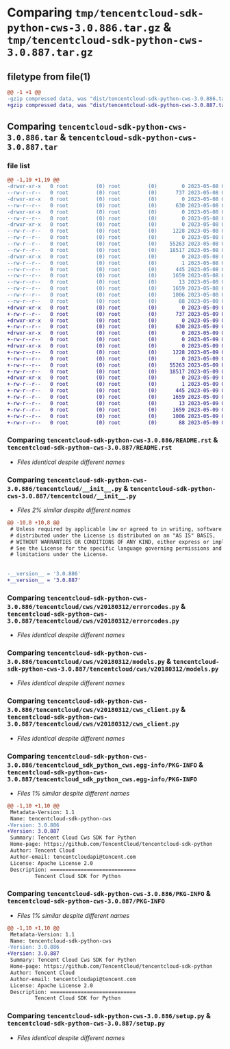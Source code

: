 # Comparing `tmp/tencentcloud-sdk-python-cws-3.0.886.tar.gz` & `tmp/tencentcloud-sdk-python-cws-3.0.887.tar.gz`

## filetype from file(1)

```diff
@@ -1 +1 @@
-gzip compressed data, was "dist/tencentcloud-sdk-python-cws-3.0.886.tar", last modified: Mon May  8 03:12:03 2023, max compression
+gzip compressed data, was "dist/tencentcloud-sdk-python-cws-3.0.887.tar", last modified: Tue May  9 02:42:31 2023, max compression
```

## Comparing `tencentcloud-sdk-python-cws-3.0.886.tar` & `tencentcloud-sdk-python-cws-3.0.887.tar`

### file list

```diff
@@ -1,19 +1,19 @@
-drwxr-xr-x   0 root         (0) root         (0)        0 2023-05-08 03:12:03.000000 tencentcloud-sdk-python-cws-3.0.886/
--rw-r--r--   0 root         (0) root         (0)      737 2023-05-08 03:12:03.000000 tencentcloud-sdk-python-cws-3.0.886/README.rst
-drwxr-xr-x   0 root         (0) root         (0)        0 2023-05-08 03:12:03.000000 tencentcloud-sdk-python-cws-3.0.886/tencentcloud/
--rw-r--r--   0 root         (0) root         (0)      630 2023-05-08 03:12:03.000000 tencentcloud-sdk-python-cws-3.0.886/tencentcloud/__init__.py
-drwxr-xr-x   0 root         (0) root         (0)        0 2023-05-08 03:12:03.000000 tencentcloud-sdk-python-cws-3.0.886/tencentcloud/cws/
--rw-r--r--   0 root         (0) root         (0)        0 2023-05-08 03:12:03.000000 tencentcloud-sdk-python-cws-3.0.886/tencentcloud/cws/__init__.py
-drwxr-xr-x   0 root         (0) root         (0)        0 2023-05-08 03:12:03.000000 tencentcloud-sdk-python-cws-3.0.886/tencentcloud/cws/v20180312/
--rw-r--r--   0 root         (0) root         (0)     1228 2023-05-08 03:12:03.000000 tencentcloud-sdk-python-cws-3.0.886/tencentcloud/cws/v20180312/errorcodes.py
--rw-r--r--   0 root         (0) root         (0)        0 2023-05-08 03:12:03.000000 tencentcloud-sdk-python-cws-3.0.886/tencentcloud/cws/v20180312/__init__.py
--rw-r--r--   0 root         (0) root         (0)    55263 2023-05-08 03:12:03.000000 tencentcloud-sdk-python-cws-3.0.886/tencentcloud/cws/v20180312/models.py
--rw-r--r--   0 root         (0) root         (0)    18517 2023-05-08 03:12:03.000000 tencentcloud-sdk-python-cws-3.0.886/tencentcloud/cws/v20180312/cws_client.py
-drwxr-xr-x   0 root         (0) root         (0)        0 2023-05-08 03:12:03.000000 tencentcloud-sdk-python-cws-3.0.886/tencentcloud_sdk_python_cws.egg-info/
--rw-r--r--   0 root         (0) root         (0)        1 2023-05-08 03:12:03.000000 tencentcloud-sdk-python-cws-3.0.886/tencentcloud_sdk_python_cws.egg-info/dependency_links.txt
--rw-r--r--   0 root         (0) root         (0)      445 2023-05-08 03:12:03.000000 tencentcloud-sdk-python-cws-3.0.886/tencentcloud_sdk_python_cws.egg-info/SOURCES.txt
--rw-r--r--   0 root         (0) root         (0)     1659 2023-05-08 03:12:03.000000 tencentcloud-sdk-python-cws-3.0.886/tencentcloud_sdk_python_cws.egg-info/PKG-INFO
--rw-r--r--   0 root         (0) root         (0)       13 2023-05-08 03:12:03.000000 tencentcloud-sdk-python-cws-3.0.886/tencentcloud_sdk_python_cws.egg-info/top_level.txt
--rw-r--r--   0 root         (0) root         (0)     1659 2023-05-08 03:12:03.000000 tencentcloud-sdk-python-cws-3.0.886/PKG-INFO
--rw-r--r--   0 root         (0) root         (0)     1006 2023-05-08 03:12:03.000000 tencentcloud-sdk-python-cws-3.0.886/setup.py
--rw-r--r--   0 root         (0) root         (0)       88 2023-05-08 03:12:03.000000 tencentcloud-sdk-python-cws-3.0.886/setup.cfg
+drwxr-xr-x   0 root         (0) root         (0)        0 2023-05-09 02:42:31.000000 tencentcloud-sdk-python-cws-3.0.887/
+-rw-r--r--   0 root         (0) root         (0)      737 2023-05-09 02:42:31.000000 tencentcloud-sdk-python-cws-3.0.887/README.rst
+drwxr-xr-x   0 root         (0) root         (0)        0 2023-05-09 02:42:31.000000 tencentcloud-sdk-python-cws-3.0.887/tencentcloud/
+-rw-r--r--   0 root         (0) root         (0)      630 2023-05-09 02:42:31.000000 tencentcloud-sdk-python-cws-3.0.887/tencentcloud/__init__.py
+drwxr-xr-x   0 root         (0) root         (0)        0 2023-05-09 02:42:31.000000 tencentcloud-sdk-python-cws-3.0.887/tencentcloud/cws/
+-rw-r--r--   0 root         (0) root         (0)        0 2023-05-09 02:42:31.000000 tencentcloud-sdk-python-cws-3.0.887/tencentcloud/cws/__init__.py
+drwxr-xr-x   0 root         (0) root         (0)        0 2023-05-09 02:42:31.000000 tencentcloud-sdk-python-cws-3.0.887/tencentcloud/cws/v20180312/
+-rw-r--r--   0 root         (0) root         (0)     1228 2023-05-09 02:42:31.000000 tencentcloud-sdk-python-cws-3.0.887/tencentcloud/cws/v20180312/errorcodes.py
+-rw-r--r--   0 root         (0) root         (0)        0 2023-05-09 02:42:31.000000 tencentcloud-sdk-python-cws-3.0.887/tencentcloud/cws/v20180312/__init__.py
+-rw-r--r--   0 root         (0) root         (0)    55263 2023-05-09 02:42:31.000000 tencentcloud-sdk-python-cws-3.0.887/tencentcloud/cws/v20180312/models.py
+-rw-r--r--   0 root         (0) root         (0)    18517 2023-05-09 02:42:31.000000 tencentcloud-sdk-python-cws-3.0.887/tencentcloud/cws/v20180312/cws_client.py
+drwxr-xr-x   0 root         (0) root         (0)        0 2023-05-09 02:42:31.000000 tencentcloud-sdk-python-cws-3.0.887/tencentcloud_sdk_python_cws.egg-info/
+-rw-r--r--   0 root         (0) root         (0)        1 2023-05-09 02:42:31.000000 tencentcloud-sdk-python-cws-3.0.887/tencentcloud_sdk_python_cws.egg-info/dependency_links.txt
+-rw-r--r--   0 root         (0) root         (0)      445 2023-05-09 02:42:31.000000 tencentcloud-sdk-python-cws-3.0.887/tencentcloud_sdk_python_cws.egg-info/SOURCES.txt
+-rw-r--r--   0 root         (0) root         (0)     1659 2023-05-09 02:42:31.000000 tencentcloud-sdk-python-cws-3.0.887/tencentcloud_sdk_python_cws.egg-info/PKG-INFO
+-rw-r--r--   0 root         (0) root         (0)       13 2023-05-09 02:42:31.000000 tencentcloud-sdk-python-cws-3.0.887/tencentcloud_sdk_python_cws.egg-info/top_level.txt
+-rw-r--r--   0 root         (0) root         (0)     1659 2023-05-09 02:42:31.000000 tencentcloud-sdk-python-cws-3.0.887/PKG-INFO
+-rw-r--r--   0 root         (0) root         (0)     1006 2023-05-09 02:42:31.000000 tencentcloud-sdk-python-cws-3.0.887/setup.py
+-rw-r--r--   0 root         (0) root         (0)       88 2023-05-09 02:42:31.000000 tencentcloud-sdk-python-cws-3.0.887/setup.cfg
```

### Comparing `tencentcloud-sdk-python-cws-3.0.886/README.rst` & `tencentcloud-sdk-python-cws-3.0.887/README.rst`

 * *Files identical despite different names*

### Comparing `tencentcloud-sdk-python-cws-3.0.886/tencentcloud/__init__.py` & `tencentcloud-sdk-python-cws-3.0.887/tencentcloud/__init__.py`

 * *Files 2% similar despite different names*

```diff
@@ -10,8 +10,8 @@
 # Unless required by applicable law or agreed to in writing, software
 # distributed under the License is distributed on an "AS IS" BASIS,
 # WITHOUT WARRANTIES OR CONDITIONS OF ANY KIND, either express or implied.
 # See the License for the specific language governing permissions and
 # limitations under the License.
 
 
-__version__ = '3.0.886'
+__version__ = '3.0.887'
```

### Comparing `tencentcloud-sdk-python-cws-3.0.886/tencentcloud/cws/v20180312/errorcodes.py` & `tencentcloud-sdk-python-cws-3.0.887/tencentcloud/cws/v20180312/errorcodes.py`

 * *Files identical despite different names*

### Comparing `tencentcloud-sdk-python-cws-3.0.886/tencentcloud/cws/v20180312/models.py` & `tencentcloud-sdk-python-cws-3.0.887/tencentcloud/cws/v20180312/models.py`

 * *Files identical despite different names*

### Comparing `tencentcloud-sdk-python-cws-3.0.886/tencentcloud/cws/v20180312/cws_client.py` & `tencentcloud-sdk-python-cws-3.0.887/tencentcloud/cws/v20180312/cws_client.py`

 * *Files identical despite different names*

### Comparing `tencentcloud-sdk-python-cws-3.0.886/tencentcloud_sdk_python_cws.egg-info/PKG-INFO` & `tencentcloud-sdk-python-cws-3.0.887/tencentcloud_sdk_python_cws.egg-info/PKG-INFO`

 * *Files 1% similar despite different names*

```diff
@@ -1,10 +1,10 @@
 Metadata-Version: 1.1
 Name: tencentcloud-sdk-python-cws
-Version: 3.0.886
+Version: 3.0.887
 Summary: Tencent Cloud Cws SDK for Python
 Home-page: https://github.com/TencentCloud/tencentcloud-sdk-python
 Author: Tencent Cloud
 Author-email: tencentcloudapi@tencent.com
 License: Apache License 2.0
 Description: ============================
         Tencent Cloud SDK for Python
```

### Comparing `tencentcloud-sdk-python-cws-3.0.886/PKG-INFO` & `tencentcloud-sdk-python-cws-3.0.887/PKG-INFO`

 * *Files 1% similar despite different names*

```diff
@@ -1,10 +1,10 @@
 Metadata-Version: 1.1
 Name: tencentcloud-sdk-python-cws
-Version: 3.0.886
+Version: 3.0.887
 Summary: Tencent Cloud Cws SDK for Python
 Home-page: https://github.com/TencentCloud/tencentcloud-sdk-python
 Author: Tencent Cloud
 Author-email: tencentcloudapi@tencent.com
 License: Apache License 2.0
 Description: ============================
         Tencent Cloud SDK for Python
```

### Comparing `tencentcloud-sdk-python-cws-3.0.886/setup.py` & `tencentcloud-sdk-python-cws-3.0.887/setup.py`

 * *Files identical despite different names*

